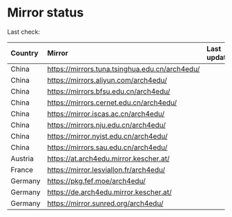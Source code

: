 <script src="./time.js"></script>
# Mirror status
Last check: <script type="text/javascript">localize(1739183072.4597404);</script>

|Country|Mirror|Last update|
|:------|:-----|:----------|
|China|https://mirrors.tuna.tsinghua.edu.cn/arch4edu/|<script type="text/javascript">localize(1739126106);</script>|
|China|https://mirrors.aliyun.com/arch4edu/|<script type="text/javascript">localize(1739126106);</script>|
|China|https://mirrors.bfsu.edu.cn/arch4edu/|<script type="text/javascript">localize(1739126106);</script>|
|China|https://mirrors.cernet.edu.cn/arch4edu/|<script type="text/javascript">localize(1739126106);</script>|
|China|https://mirror.iscas.ac.cn/arch4edu/|<script type="text/javascript">localize(1739126106);</script>|
|China|https://mirrors.nju.edu.cn/arch4edu/|<script type="text/javascript">localize(1739083090);</script>|
|China|https://mirror.nyist.edu.cn/arch4edu/|<script type="text/javascript">localize(1739126106);</script>|
|China|https://mirrors.sau.edu.cn/arch4edu/|<script type="text/javascript">localize(1731653531);</script>|
|Austria|https://at.arch4edu.mirror.kescher.at/|<script type="text/javascript">localize(1739126106);</script>|
|France|https://mirror.lesviallon.fr/arch4edu/|<script type="text/javascript">localize(1739126106);</script>|
|Germany|https://pkg.fef.moe/arch4edu/|<script type="text/javascript">localize(1739126106);</script>|
|Germany|https://de.arch4edu.mirror.kescher.at/|<script type="text/javascript">localize(1739126106);</script>|
|Germany|https://mirror.sunred.org/arch4edu/|<script type="text/javascript">localize(1739126106);</script>|

<script src="./tablefilter/tablefilter.js"></script>
<script src="./table.js"></script>